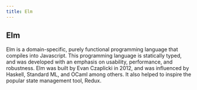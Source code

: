 ```yaml
---
title: Elm
---
```

## Elm

Elm is a domain-specific, purely functional programming language that compiles into Javascript. This programming language is statically typed, and was developed with an emphasis on usability, performance, and robustness. Elm was built by Evan Czaplicki in 2012, and was influenced by Haskell, Standard ML, and OCaml among others. It also helped to inspire the popular state management tool, Redux.